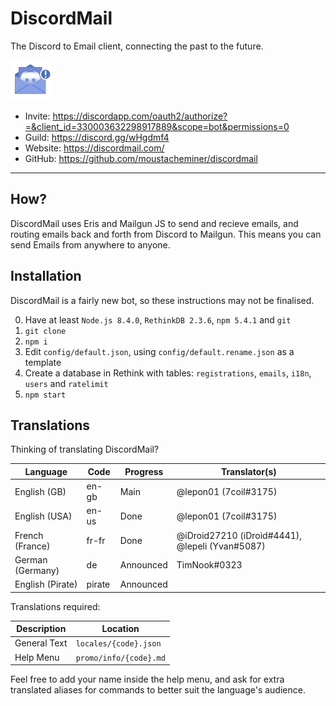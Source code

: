 # DiscordMail
The Discord to Email client, connecting the past to the future.

![Discord Mail](server/static/img/favicon.png)

- Invite: https://discordapp.com/oauth2/authorize?=&client_id=330003632298917889&scope=bot&permissions=0
- Guild: https://discord.gg/wHgdmf4
- Website: https://discordmail.com/
- GitHub: https://github.com/moustacheminer/discordmail

---

## How?
DiscordMail uses Eris and Mailgun JS to send and recieve emails, and routing emails back and forth from Discord to Mailgun. This means you can send Emails from anywhere to anyone.

## Installation
DiscordMail is a fairly new bot, so these instructions may not be finalised.

0. Have at least `Node.js 8.4.0`, `RethinkDB 2.3.6`, `npm 5.4.1` and `git`
1. `git clone`
2. `npm i`
3. Edit `config/default.json`, using `config/default.rename.json` as a template
4. Create a database in Rethink with tables: `registrations`, `emails`, `i18n`, `users` and `ratelimit`
5. `npm start`

## Translations

Thinking of translating DiscordMail?

Language         | Code   | Progress  | Translator(s)
---------------- | ------ | --------- | --------------------------
English (GB)     | en-gb  | Main      | @lepon01 (7coil#3175)
English (USA)    | en-us  | Done      | @lepon01 (7coil#3175)
French (France)  | fr-fr  | Done      | @iDroid27210 (iDroid#4441), @lepeli (Yvan#5087)
German (Germany) | de     | Announced | TimNook#0323
English (Pirate) | pirate | Announced |

Translations required:

Description  | Location
------------ | ----------------------
General Text | `locales/{code}.json`
Help Menu    | `promo/info/{code}.md`

Feel free to add your name inside the help menu, and ask for extra translated aliases for commands to better suit the language's audience.
